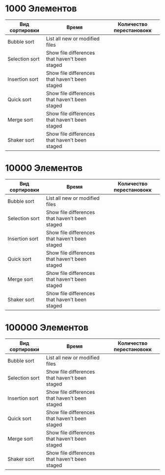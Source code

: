# 1000 Элементов

| Вид сортировки | Время | Количество перестановокк |
| --- | --- | --- |
| Bubble sort | List all new or modified files |
| Selection sort | Show file differences that haven't been staged |
| Insertion sort | Show file differences that haven't been staged |
| Quick sort | Show file differences that haven't been staged |
| Merge sort | Show file differences that haven't been staged |
| Shaker sort | Show file differences that haven't been staged |

# 10000 Элементов

| Вид сортировки | Время | Количество перестановокк |
| --- | --- | --- |
| Bubble sort | List all new or modified files |
| Selection sort | Show file differences that haven't been staged |
| Insertion sort | Show file differences that haven't been staged |
| Quick sort | Show file differences that haven't been staged |
| Merge sort | Show file differences that haven't been staged |
| Shaker sort | Show file differences that haven't been staged |

# 100000 Элементов

| Вид сортировки | Время | Количество перестановокк |
| --- | --- | --- |
| Bubble sort | List all new or modified files |
| Selection sort | Show file differences that haven't been staged |
| Insertion sort | Show file differences that haven't been staged |
| Quick sort | Show file differences that haven't been staged |
| Merge sort | Show file differences that haven't been staged |
| Shaker sort | Show file differences that haven't been staged |
